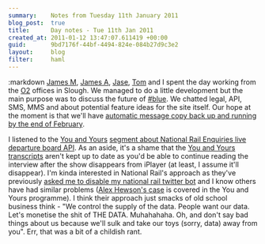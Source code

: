 ```yaml
---
summary:    Notes from Tuesday 11th January 2011
blog_post:  true
title:      Day notes - Tue 11th Jan 2011
created_at: 2011-01-12 13:47:07.611419 +00:00
guid:       9bd7176f-44bf-4494-824e-084b27d9c3e2
layout:     blog
filter:     haml
---
```

:markdown
  [James M](http://jamesmead.org/), [James A](http://interblah.net/), [Jase](http://jasoncale.com/), [Tom](http://tomafro.net/) and I spent the day working from the [O2](http://www.o2.co.uk/) offices in Slough.  We managed to do a little development but the main purpose was to discuss the future of [#blue](https://hashblue.com/).  We chatted legal, API, SMS, MMS and about potential feature ideas for the site itself.  Our hope at the moment is that we'll have [automatic message copy back up and running by the end of February](http://blog.hashblue.com/post/2639180365/message-backup-progress).

  I listened to the [You and Yours](http://www.bbc.co.uk/radio4/features/you-and-yours/) [segment about National Rail Enquiries live departure board API](http://www.bbc.co.uk/programmes/p00d4n2l).  As an aside, it's a shame that the [You and Yours transcripts](http://www.bbc.co.uk/radio4/youandyours/transcripts_index.shtml) aren't kept up to date as you'd be able to continue reading the interview after the show disappears from iPlayer (at least, I assume it'll disappear).  I'm kinda interested in National Rail's approach as they've previously [asked me to disable my national rail twitter bot](http://chrisroos.co.uk/blog/2009-01-31-turning-off-my-national-rail-twitter-bot) and I know others have had similar problems ([Alex Hewson's case](http://mocko.org.uk/b/2010/10/29/national-rail-have-killed-my-train-times-app/) is covered in the You and Yours programme).  I think their approach just smacks of old school business think - "We control the supply of the data.  People want our data.  Let's monetise the shit of THE DATA.  Muhahahaha.  Oh, and don't say bad things about us because we'll sulk and take our toys (sorry, data) away from you".  Err, that was a bit of a childish rant.
